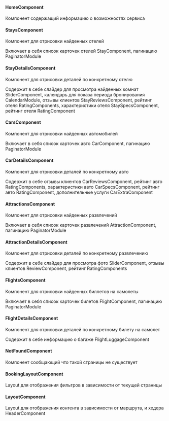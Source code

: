 #### HomeComponent

Компонент содержащий информацию о возможностях сервиса

#### StaysComponent

Компонент для отрисовки найденных отелей

Включает в себя список карточек отелей StayComponent, пагинацию PaginatorModule

#### StayDetailsComponent

Компонент для отрисовки деталей по конкретному отелю

Содержит в себе слайдер для просмотра найденных комнат SliderComponent, календарь для показа периода бронирования CalendarModule, отзывы клиентов StayReviewsComponent,
рейтинг отеля RatingComponents, характеристики отеля StaySpecsComponent, рейтинг отеля RatingComponent

#### CarsComponent

Компонент для отрисовки найденных автомобилей

Включает в себя список карточек авто CarComponent, пагинацию PaginatorModule

#### CarDetailsComponent

Компонент для отрисовки деталей по конкретному авто

Содержит в себе отзывы клиентов CarReviewsComponent, рейтинг авто RatingComponents, характеристики авто CarSpecsComponent, рейтинг авто RatingComponent, дополнительные услуги CarExtraComponent

#### AttractionsComponent

Компонент для отрисовки найденных развлечений

Включает в себя список карточек развлечений AttractionComponent, пагинацию PaginatorModule

#### AttractionDetailsComponent

Компонент для отрисовки деталей по конкретному развлечению

Содержит в себе слайдер для просмотра фото SliderComponent, отзывы клиентов ReviewComponent, рейтинг RatingComponents

#### FlightsComponent

Компонент для отрисовки найденных биллетов на самолеты

Включает в себя список карточек билетов FlightComponent, пагинацию PaginatorModule

#### FlightDetailsComponent

Компонент для отрисовки деталей по конкретному билету на самолет

Содержит в себе информацию о багаже FlightLuggageComponent

#### NotFoundComponent

Компонент сообщающий что такой страницы не существует

#### BookingLayoutComponent

Layout для отображения фильтров в зависимости от текущей страницы

#### LayoutComponent

Layout для отображения контента в зависимости от маршрута, и хедера HeaderComponent
